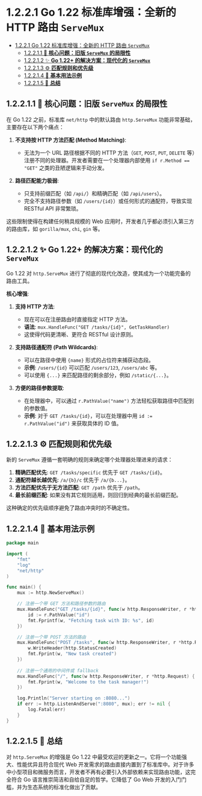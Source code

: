 # 1.2.2.1 Go 1.22 标准库增强：全新的 HTTP 路由 `ServeMux`

<!-- TOC START -->
- [1.2.2.1 Go 1.22 标准库增强：全新的 HTTP 路由 `ServeMux`](#1221-go-122-标准库增强全新的-http-路由-servemux)
  - [1.2.2.1.1 🎯 **核心问题：旧版 `ServeMux` 的局限性**](#12211--核心问题旧版-servemux-的局限性)
  - [1.2.2.1.2 ✨ **Go 1.22+ 的解决方案：现代化的 `ServeMux`**](#12212--go-122-的解决方案现代化的-servemux)
  - [1.2.2.1.3 ⚙️ **匹配规则和优先级**](#12213-️-匹配规则和优先级)
  - [1.2.2.1.4 📝 **基本用法示例**](#12214--基本用法示例)
  - [1.2.2.1.5 🚀 **总结**](#12215--总结)
<!-- TOC END -->

## 1.2.2.1.1 🎯 **核心问题：旧版 `ServeMux` 的局限性**

在 Go 1.22 之前，标准库 `net/http` 中的默认路由 `http.ServeMux` 功能非常基础，主要存在以下两个痛点：

1. **不支持按 HTTP 方法匹配 (Method Matching)**:
    - 无法为一个 URL 路径根据不同的 HTTP 方法（`GET`, `POST`, `PUT`, `DELETE` 等）注册不同的处理器。开发者需要在一个处理器内部使用 `if r.Method == "GET"` 之类的丑陋逻辑来手动分发。

2. **路径匹配能力极弱**:
    - 只支持前缀匹配（如 `/api/`）和精确匹配（如 `/api/users`）。
    - 完全不支持路径参数（如 `/users/{id}`）或任何形式的通配符，导致实现 RESTful API 非常繁琐。

这些限制使得在构建任何稍具规模的 Web 应用时，开发者几乎都必须引入第三方的路由库，如 `gorilla/mux`, `chi`, `gin` 等。

## 1.2.2.1.2 ✨ **Go 1.22+ 的解决方案：现代化的 `ServeMux`**

Go 1.22 对 `http.ServeMux` 进行了彻底的现代化改造，使其成为一个功能完备的路由工具。

**核心增强**:

1. **支持 HTTP 方法**:
    - 现在可以在注册路由时直接指定 HTTP 方法。
    - **语法**: `mux.HandleFunc("GET /tasks/{id}", GetTaskHandler)`
    - 这使得代码更清晰、更符合 RESTful 设计原则。

2. **支持路径通配符 (Path Wildcards)**:
    - 可以在路径中使用 `{name}` 形式的占位符来捕获动态段。
    - **示例**: `/users/{id}` 可以匹配 `/users/123`, `/users/abc` 等。
    - 可以使用 `{...}` 来匹配路径的剩余部分，例如 `/static/{...}`。

3. **方便的路径参数提取**:
    - 在处理器中，可以通过 `r.PathValue("name")` 方法轻松获取路径中匹配到的参数值。
    - **示例**: 对于 `GET /tasks/{id}`，可以在处理器中用 `id := r.PathValue("id")` 来获取具体的 ID 值。

## 1.2.2.1.3 ⚙️ **匹配规则和优先级**

新的 `ServeMux` 遵循一套明确的规则来确定哪个处理器处理进来的请求：

1. **精确匹配优先**: `GET /tasks/specific` 优先于 `GET /tasks/{id}`。
2. **通配符越长越优先**: `/a/{b}/c` 优先于 `/a/{b...}`。
3. **方法匹配优先于无方法匹配**: `GET /path` 优先于 `/path`。
4. **最长前缀匹配**: 如果没有其它规则适用，则回归到经典的最长前缀匹配。

这种确定的优先级顺序避免了路由冲突时的不确定性。

## 1.2.2.1.4 📝 **基本用法示例**

```go
package main

import (
    "fmt"
    "log"
    "net/http"
)

func main() {
    mux := http.NewServeMux()

    // 注册一个带 GET 方法和路径参数的路由
    mux.HandleFunc("GET /tasks/{id}", func(w http.ResponseWriter, r *http.Request) {
        id := r.PathValue("id")
        fmt.Fprintf(w, "Fetching task with ID: %s", id)
    })

    // 注册一个带 POST 方法的路由
    mux.HandleFunc("POST /tasks", func(w http.ResponseWriter, r *http.Request) {
        w.WriteHeader(http.StatusCreated)
        fmt.Fprint(w, "New task created")
    })
    
    // 注册一个通用的中间件或 fallback
    mux.HandleFunc("/", func(w http.ResponseWriter, r *http.Request) {
        fmt.Fprint(w, "Welcome to the task manager!")
    })

    log.Println("Server starting on :8080...")
    if err := http.ListenAndServe(":8080", mux); err != nil {
        log.Fatal(err)
    }
}

```

## 1.2.2.1.5 🚀 **总结**

对 `http.ServeMux` 的增强是 Go 1.22 中最受欢迎的更新之一。它将一个功能强大、性能优异且符合现代 Web 开发需求的路由直接内置到了标准库中。对于许多中小型项目和微服务而言，开发者不再有必要引入外部依赖来实现路由功能，这完全符合 Go 语言推崇简洁和自给自足的哲学。它降低了 Go Web 开发的入门门槛，并为生态系统的标准化做出了贡献。
